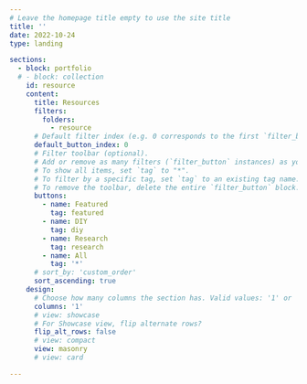 ```yaml
---
# Leave the homepage title empty to use the site title
title: ''
date: 2022-10-24
type: landing

sections:
  - block: portfolio
  # - block: collection
    id: resource
    content:
      title: Resources
      filters:
        folders:
          - resource
      # Default filter index (e.g. 0 corresponds to the first `filter_button` instance below).
      default_button_index: 0
      # Filter toolbar (optional).
      # Add or remove as many filters (`filter_button` instances) as you like.
      # To show all items, set `tag` to "*".
      # To filter by a specific tag, set `tag` to an existing tag name.
      # To remove the toolbar, delete the entire `filter_button` block.
      buttons:
        - name: Featured
          tag: featured
        - name: DIY
          tag: diy
        - name: Research
          tag: research
        - name: All
          tag: '*'
      # sort_by: 'custom_order'
      sort_ascending: true
    design:
      # Choose how many columns the section has. Valid values: '1' or '2'.
      columns: '1'
      # view: showcase
      # For Showcase view, flip alternate rows?
      flip_alt_rows: false
      # view: compact
      view: masonry
      # view: card

---
```


